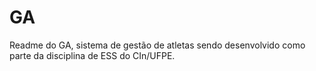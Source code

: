# GA
Readme do GA, sistema de gestão de atletas sendo desenvolvido como parte da disciplina de ESS do CIn/UFPE.
